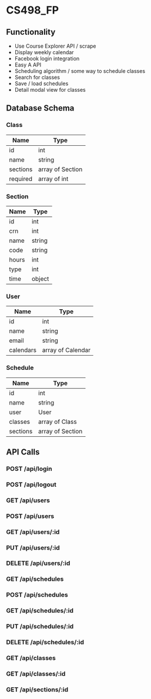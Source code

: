 # CS498_FP

## Functionality
* Use Course Explorer API / scrape
* Display weekly calendar
* Facebook login integration
* Easy A API
* Scheduling algorithm / some way to schedule classes
* Search for classes
* Save / load schedules
* Detail modal view for classes

## Database Schema

### Class
|Name|Type|
|---|---|
|id|int|
|name|string|
|sections|array of Section|
|required|array of int|

### Section
|Name|Type|
|---|---|
|id|int|
|crn|int|
|name|string|
|code|string|
|hours|int|
|type|int|
|time|object|

### User
|Name|Type|
|---|---|
|id|int|
|name|string|
|email|string|
|calendars|array of Calendar|

### Schedule
|Name|Type|
|---|---|
|id|int|
|name|string|
|user|User|
|classes|array of Class|
|sections|array of Section|

## API Calls

### POST /api/login

### POST /api/logout

### GET /api/users

### POST /api/users

### GET /api/users/:id

### PUT /api/users/:id

### DELETE /api/users/:id

### GET /api/schedules

### POST /api/schedules

### GET /api/schedules/:id

### PUT /api/schedules/:id

### DELETE /api/schedules/:id

### GET /api/classes

### GET /api/classes/:id

### GET /api/sections/:id
